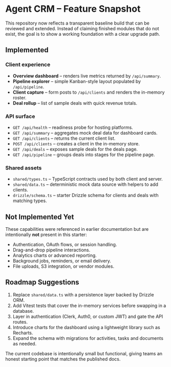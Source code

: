 # Agent CRM – Feature Snapshot

This repository now reflects a transparent baseline build that can be reviewed and extended. Instead of claiming finished
modules that do not exist, the goal is to show a working foundation with a clear upgrade path.

## Implemented

### Client experience
- **Overview dashboard** – renders live metrics returned by `/api/summary`.
- **Pipeline explorer** – simple Kanban-style layout populated by `/api/pipeline`.
- **Client capture** – form posts to `/api/clients` and renders the in-memory roster.
- **Deal rollup** – list of sample deals with quick revenue totals.

### API surface
- `GET /api/health` – readiness probe for hosting platforms.
- `GET /api/summary` – aggregates mock deal data for dashboard cards.
- `GET /api/clients` – returns the current client list.
- `POST /api/clients` – creates a client in the in-memory store.
- `GET /api/deals` – exposes sample deals for the deals page.
- `GET /api/pipeline` – groups deals into stages for the pipeline page.

### Shared assets
- `shared/types.ts` – TypeScript contracts used by both client and server.
- `shared/data.ts` – deterministic mock data source with helpers to add clients.
- `drizzle/schema.ts` – starter Drizzle schema for clients and deals with matching types.

## Not Implemented Yet

These capabilities were referenced in earlier documentation but are intentionally **not** present in this starter:
- Authentication, OAuth flows, or session handling.
- Drag-and-drop pipeline interactions.
- Analytics charts or advanced reporting.
- Background jobs, reminders, or email delivery.
- File uploads, S3 integration, or vendor modules.

## Roadmap Suggestions

1. Replace `shared/data.ts` with a persistence layer backed by Drizzle ORM.
2. Add Vitest tests that cover the in-memory services before swapping in a database.
3. Layer in authentication (Clerk, Auth0, or custom JWT) and gate the API routes.
4. Introduce charts for the dashboard using a lightweight library such as Recharts.
5. Expand the schema with migrations for activities, tasks and documents as needed.

The current codebase is intentionally small but functional, giving teams an honest starting point that matches the
published docs.
